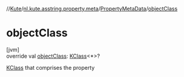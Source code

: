 //[Kute](../../../index.md)/[nl.kute.asstring.property.meta](../index.md)/[PropertyMetaData](index.md)/[objectClass](object-class.md)

# objectClass

[jvm]\
override val [objectClass](object-class.md): [KClass](https://kotlinlang.org/api/latest/jvm/stdlib/kotlin.reflect/-k-class/index.html)&lt;*&gt;?

[KClass](https://kotlinlang.org/api/latest/jvm/stdlib/kotlin.reflect/-k-class/index.html) that comprises the property
